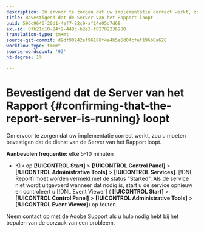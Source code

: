 ```yaml
---
description: Om ervoor te zorgen dat uw implementatie correct werkt, zou u moeten bevestigen dat de dienst van de Server van het Rapport loopt.
title: Bevestigend dat de Server van het Rapport loopt
uuid: 596c9646-20d1-4ef7-82c9-af14e05d7d69
exl-id: 8fb21c10-24f9-449c-b2e2-f02782236280
translation-type: tm+mt
source-git-commit: d9df90242ef96188f4e4b5e6d04cfef196b0a628
workflow-type: tm+mt
source-wordcount: '93'
ht-degree: 1%

---
```


# Bevestigend dat de Server van het Rapport {#confirming-that-the-report-server-is-running} loopt

Om ervoor te zorgen dat uw implementatie correct werkt, zou u moeten bevestigen dat de dienst van de Server van het Rapport loopt.

**Aanbevolen frequentie:** elke 5-10 minuten

* Klik op **[!UICONTROL Start]** > **[!UICONTROL Control Panel]** > **[!UICONTROL Administrative Tools]** > **[!UICONTROL Services]**. [!DNL Report] moet worden vermeld met de status &quot;Started&quot;. Als de service niet wordt uitgevoerd wanneer dat nodig is, start u de service opnieuw en controleert u [!DNL Event Viewer] ( **[!UICONTROL Start]** > **[!UICONTROL Control Panel]** > **[!UICONTROL Administrative Tools]** > **[!UICONTROL Event Viewer]**) op fouten.

Neem contact op met de Adobe Support als u hulp nodig hebt bij het bepalen van de oorzaak van een probleem.
